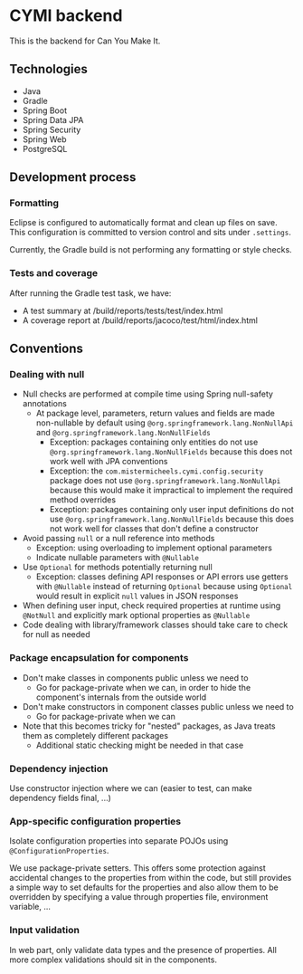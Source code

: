 # CYMI backend

This is the backend for Can You Make It.

## Technologies

-   Java
-   Gradle
-   Spring Boot
-   Spring Data JPA
-   Spring Security
-   Spring Web
-   PostgreSQL

## Development process

### Formatting

Eclipse is configured to automatically format and clean up files on save. This configuration is committed to version control and sits under `.settings`.

Currently, the Gradle build is not performing any formatting or style checks.

### Tests and coverage

After running the Gradle test task, we have:

-   A test summary at /build/reports/tests/test/index.html
-   A coverage report at /build/reports/jacoco/test/html/index.html

## Conventions

### Dealing with null

-   Null checks are performed at compile time using Spring null-safety annotations
    -   At package level, parameters, return values and fields are made non-nullable by default using `@org.springframework.lang.NonNullApi` and `@org.springframework.lang.NonNullFields`
        -   Exception: packages containing only entities do not use `@org.springframework.lang.NonNullFields` because this does not work well with JPA conventions
        -   Exception: the `com.mistermicheels.cymi.config.security` package does not use `@org.springframework.lang.NonNullApi` because this would make it impractical to implement the required method overrides
        -   Exception: packages containing only user input definitions do not use `@org.springframework.lang.NonNullFields` because this does not work well for classes that don't define a constructor
-   Avoid passing `null` or a null reference into methods
    -   Exception: using overloading to implement optional parameters
    -   Indicate nullable parameters with `@Nullable`
-   Use `Optional` for methods potentially returning null
    -   Exception: classes defining API responses or API errors use getters with `@Nullable` instead of returning `Optional` because using `Optional` would result in explicit `null` values in JSON responses
-   When defining user input, check required properties at runtime using `@NotNull` and explicitly mark optional properties as `@Nullable`
-   Code dealing with library/framework classes should take care to check for null as needed

### Package encapsulation for components

-   Don't make classes in components public unless we need to
    -   Go for package-private when we can, in order to hide the component's internals from the outside world
-   Don't make constructors in component classes public unless we need to
    -   Go for package-private when we can
-   Note that this becomes tricky for "nested" packages, as Java treats them as completely different packages
    -   Additional static checking might be needed in that case

### Dependency injection

Use constructor injection where we can (easier to test, can make dependency fields final, ...)

### App-specific configuration properties

Isolate configuration properties into separate POJOs using `@ConfigurationProperties`.

We use package-private setters. This offers some protection against accidental changes to the properties from within the code, but still provides a simple way to set defaults for the properties and also allow them to be overridden by specifying a value through properties file, environment variable, ...

### Input validation

In web part, only validate data types and the presence of properties. All more complex validations should sit in the components.
